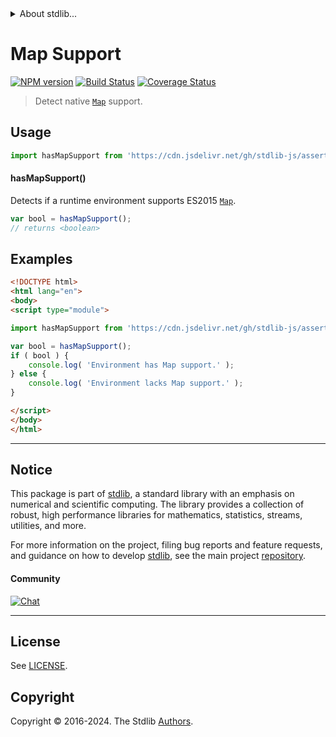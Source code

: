 <!--

@license Apache-2.0

Copyright (c) 2018 The Stdlib Authors.

Licensed under the Apache License, Version 2.0 (the "License");
you may not use this file except in compliance with the License.
You may obtain a copy of the License at

   http://www.apache.org/licenses/LICENSE-2.0

Unless required by applicable law or agreed to in writing, software
distributed under the License is distributed on an "AS IS" BASIS,
WITHOUT WARRANTIES OR CONDITIONS OF ANY KIND, either express or implied.
See the License for the specific language governing permissions and
limitations under the License.

-->


<details>
  <summary>
    About stdlib...
  </summary>
  <p>We believe in a future in which the web is a preferred environment for numerical computation. To help realize this future, we've built stdlib. stdlib is a standard library, with an emphasis on numerical and scientific computation, written in JavaScript (and C) for execution in browsers and in Node.js.</p>
  <p>The library is fully decomposable, being architected in such a way that you can swap out and mix and match APIs and functionality to cater to your exact preferences and use cases.</p>
  <p>When you use stdlib, you can be absolutely certain that you are using the most thorough, rigorous, well-written, studied, documented, tested, measured, and high-quality code out there.</p>
  <p>To join us in bringing numerical computing to the web, get started by checking us out on <a href="https://github.com/stdlib-js/stdlib">GitHub</a>, and please consider <a href="https://opencollective.com/stdlib">financially supporting stdlib</a>. We greatly appreciate your continued support!</p>
</details>

# Map Support

[![NPM version][npm-image]][npm-url] [![Build Status][test-image]][test-url] [![Coverage Status][coverage-image]][coverage-url] <!-- [![dependencies][dependencies-image]][dependencies-url] -->

> Detect native [`Map`][mdn-map] support.



<section class="usage">

## Usage

```javascript
import hasMapSupport from 'https://cdn.jsdelivr.net/gh/stdlib-js/assert-has-map-support@esm/index.mjs';
```

#### hasMapSupport()

Detects if a runtime environment supports ES2015 [`Map`][mdn-map].

```javascript
var bool = hasMapSupport();
// returns <boolean>
```

</section>

<!-- /.usage -->

<section class="examples">

## Examples

<!-- eslint no-undef: "error" -->

```html
<!DOCTYPE html>
<html lang="en">
<body>
<script type="module">

import hasMapSupport from 'https://cdn.jsdelivr.net/gh/stdlib-js/assert-has-map-support@esm/index.mjs';

var bool = hasMapSupport();
if ( bool ) {
    console.log( 'Environment has Map support.' );
} else {
    console.log( 'Environment lacks Map support.' );
}

</script>
</body>
</html>
```

</section>

<!-- /.examples -->



<!-- Section for related `stdlib` packages. Do not manually edit this section, as it is automatically populated. -->

<section class="related">

</section>

<!-- /.related -->

<!-- Section for all links. Make sure to keep an empty line after the `section` element and another before the `/section` close. -->


<section class="main-repo" >

* * *

## Notice

This package is part of [stdlib][stdlib], a standard library with an emphasis on numerical and scientific computing. The library provides a collection of robust, high performance libraries for mathematics, statistics, streams, utilities, and more.

For more information on the project, filing bug reports and feature requests, and guidance on how to develop [stdlib][stdlib], see the main project [repository][stdlib].

#### Community

[![Chat][chat-image]][chat-url]

---

## License

See [LICENSE][stdlib-license].


## Copyright

Copyright &copy; 2016-2024. The Stdlib [Authors][stdlib-authors].

</section>

<!-- /.stdlib -->

<!-- Section for all links. Make sure to keep an empty line after the `section` element and another before the `/section` close. -->

<section class="links">

[npm-image]: http://img.shields.io/npm/v/@stdlib/assert-has-map-support.svg
[npm-url]: https://npmjs.org/package/@stdlib/assert-has-map-support

[test-image]: https://github.com/stdlib-js/assert-has-map-support/actions/workflows/test.yml/badge.svg?branch=main
[test-url]: https://github.com/stdlib-js/assert-has-map-support/actions/workflows/test.yml?query=branch:main

[coverage-image]: https://img.shields.io/codecov/c/github/stdlib-js/assert-has-map-support/main.svg
[coverage-url]: https://codecov.io/github/stdlib-js/assert-has-map-support?branch=main

<!--

[dependencies-image]: https://img.shields.io/david/stdlib-js/assert-has-map-support.svg
[dependencies-url]: https://david-dm.org/stdlib-js/assert-has-map-support/main

-->

[chat-image]: https://img.shields.io/gitter/room/stdlib-js/stdlib.svg
[chat-url]: https://app.gitter.im/#/room/#stdlib-js_stdlib:gitter.im

[stdlib]: https://github.com/stdlib-js/stdlib

[stdlib-authors]: https://github.com/stdlib-js/stdlib/graphs/contributors

[cli-section]: https://github.com/stdlib-js/assert-has-map-support#cli
[cli-url]: https://github.com/stdlib-js/assert-has-map-support/tree/cli
[@stdlib/assert-has-map-support]: https://github.com/stdlib-js/assert-has-map-support/tree/main

[umd]: https://github.com/umdjs/umd
[es-module]: https://developer.mozilla.org/en-US/docs/Web/JavaScript/Guide/Modules

[deno-url]: https://github.com/stdlib-js/assert-has-map-support/tree/deno
[deno-readme]: https://github.com/stdlib-js/assert-has-map-support/blob/deno/README.md
[umd-url]: https://github.com/stdlib-js/assert-has-map-support/tree/umd
[umd-readme]: https://github.com/stdlib-js/assert-has-map-support/blob/umd/README.md
[esm-url]: https://github.com/stdlib-js/assert-has-map-support/tree/esm
[esm-readme]: https://github.com/stdlib-js/assert-has-map-support/blob/esm/README.md
[branches-url]: https://github.com/stdlib-js/assert-has-map-support/blob/main/branches.md

[stdlib-license]: https://raw.githubusercontent.com/stdlib-js/assert-has-map-support/main/LICENSE

[mdn-map]: https://developer.mozilla.org/en-US/docs/Web/JavaScript/Reference/Global_Objects/Map

</section>

<!-- /.links -->
